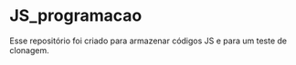 # JS_programacao
Esse repositório foi criado para armazenar códigos JS e para um teste de clonagem.
